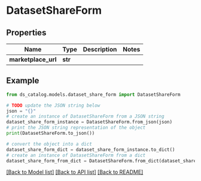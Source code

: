# DatasetShareForm


## Properties

Name | Type | Description | Notes
------------ | ------------- | ------------- | -------------
**marketplace_url** | **str** |  | 

## Example

```python
from ds_catalog.models.dataset_share_form import DatasetShareForm

# TODO update the JSON string below
json = "{}"
# create an instance of DatasetShareForm from a JSON string
dataset_share_form_instance = DatasetShareForm.from_json(json)
# print the JSON string representation of the object
print(DatasetShareForm.to_json())

# convert the object into a dict
dataset_share_form_dict = dataset_share_form_instance.to_dict()
# create an instance of DatasetShareForm from a dict
dataset_share_form_from_dict = DatasetShareForm.from_dict(dataset_share_form_dict)
```
[[Back to Model list]](../README.md#documentation-for-models) [[Back to API list]](../README.md#documentation-for-api-endpoints) [[Back to README]](../README.md)


